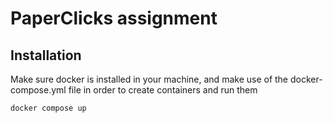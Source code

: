 # PaperClicks assignment


## Installation

Make sure docker is installed in your machine, and make use of the docker-compose.yml file in order to 
create containers and run them 

```
docker compose up 
```